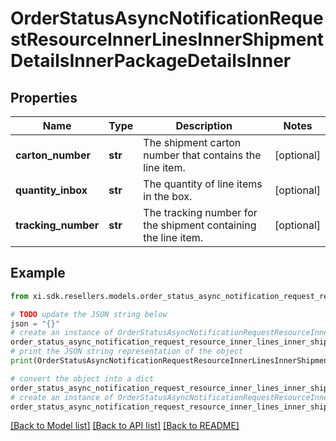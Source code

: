 # OrderStatusAsyncNotificationRequestResourceInnerLinesInnerShipmentDetailsInnerPackageDetailsInner


## Properties

Name | Type | Description | Notes
------------ | ------------- | ------------- | -------------
**carton_number** | **str** | The shipment carton number that contains the line item. | [optional] 
**quantity_inbox** | **str** | The quantity of line items in the box. | [optional] 
**tracking_number** | **str** | The tracking number for the shipment containing the line item. | [optional] 

## Example

```python
from xi.sdk.resellers.models.order_status_async_notification_request_resource_inner_lines_inner_shipment_details_inner_package_details_inner import OrderStatusAsyncNotificationRequestResourceInnerLinesInnerShipmentDetailsInnerPackageDetailsInner

# TODO update the JSON string below
json = "{}"
# create an instance of OrderStatusAsyncNotificationRequestResourceInnerLinesInnerShipmentDetailsInnerPackageDetailsInner from a JSON string
order_status_async_notification_request_resource_inner_lines_inner_shipment_details_inner_package_details_inner_instance = OrderStatusAsyncNotificationRequestResourceInnerLinesInnerShipmentDetailsInnerPackageDetailsInner.from_json(json)
# print the JSON string representation of the object
print(OrderStatusAsyncNotificationRequestResourceInnerLinesInnerShipmentDetailsInnerPackageDetailsInner.to_json())

# convert the object into a dict
order_status_async_notification_request_resource_inner_lines_inner_shipment_details_inner_package_details_inner_dict = order_status_async_notification_request_resource_inner_lines_inner_shipment_details_inner_package_details_inner_instance.to_dict()
# create an instance of OrderStatusAsyncNotificationRequestResourceInnerLinesInnerShipmentDetailsInnerPackageDetailsInner from a dict
order_status_async_notification_request_resource_inner_lines_inner_shipment_details_inner_package_details_inner_from_dict = OrderStatusAsyncNotificationRequestResourceInnerLinesInnerShipmentDetailsInnerPackageDetailsInner.from_dict(order_status_async_notification_request_resource_inner_lines_inner_shipment_details_inner_package_details_inner_dict)
```
[[Back to Model list]](../README.md#documentation-for-models) [[Back to API list]](../README.md#documentation-for-api-endpoints) [[Back to README]](../README.md)


